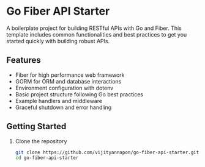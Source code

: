 # Go Fiber API Starter

A boilerplate project for building RESTful APIs with Go and Fiber. This template includes common functionalities and best practices to get you started quickly with building robust APIs.

## Features

- Fiber for high performance web framework
- GORM for ORM and database interactions
- Environment configuration with dotenv
- Basic project structure following Go best practices
- Example handlers and middleware
- Graceful shutdown and error handling

## Getting Started

1. Clone the repository
   ```sh
   git clone https://github.com/vijityannapon/go-fiber-api-starter.git
   cd go-fiber-api-starter
   ```

